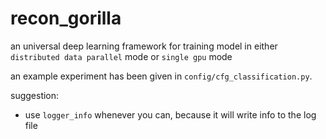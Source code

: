 # recon_gorilla

an universal deep learning framework for training model in either `distributed data parallel` mode or `single gpu` mode

an example experiment has been given in `config/cfg_classification.py`.

suggestion:
- use `logger_info` whenever you can, because it will write info to the log file
